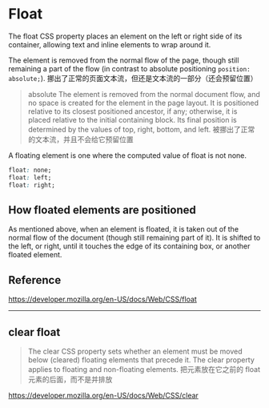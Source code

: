 # Float

The float CSS property places an element on the left or right side of its container, allowing text and inline elements to wrap around it.

The element is removed from the normal flow of the page, though still remaining a part of the flow (in contrast to absolute positioning `position: absolute;`).
挪出了正常的页面文本流，但还是文本流的一部分（还会预留位置）

> absolute
> The element is removed from the normal document flow, and no space is created for the element in the page layout. It is positioned relative to its closest positioned ancestor, if any; otherwise, it is placed relative to the initial containing block. Its final position is determined by the values of top, right, bottom, and left.
> 被挪出了正常的文本流，并且不会给它预留位置

A floating element is one where the computed value of float is not none.

```css
float: none;
float: left;
float: right;
```

## How floated elements are positioned

As mentioned above, when an element is floated, it is taken out of the normal flow of the document (though still remaining part of it).
It is shifted to the left, or right, until it touches the edge of its containing box, or another floated element.

## Reference

https://developer.mozilla.org/en-US/docs/Web/CSS/float

---

## clear float

> The clear CSS property sets whether an element must be moved below (cleared) floating elements that precede it. The clear property applies to floating and non-floating elements.
> 把元素放在它之前的 float 元素的后面，而不是并排放

https://developer.mozilla.org/en-US/docs/Web/CSS/clear
